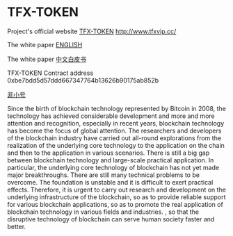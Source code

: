 # TFX-TOKEN

Project's official website   [TFX-TOKEN](http://www.tfxvip.cc/)    http://www.tfxvip.cc/  

The white paper [ENGLISH](https://github.com/TFX-DAO/TFX-TOKEN/blob/main/doc/TFX%20white%20paper(English).pdf)  

The white paper [中文白皮书](https://github.com/TFX-DAO/TFX-TOKEN/blob/main/doc/TFX%E5%8C%BA%E5%9D%97%E9%93%BE%E5%BA%94%E7%94%A8%E5%B9%B3%E5%8F%B0%E7%99%BD%E7%9A%AE%E4%B9%A6(%E4%B8%AD%E6%96%87%E7%89%88).pdf)

TFX-TOKEN  Contract address 0xbe7bdd5d57ddd667347764b13626b90175ab852b

[非小号](https://m.feixiaohao.info/news/10780524.html)  


Since the birth of blockchain technology represented by Bitcoin in 2008, the technology has achieved considerable development and more and more attention and recognition, especially in recent years, blockchain technology has become the focus of global attention. The researchers and developers of the blockchain industry have carried out all-round explorations from the realization of the underlying core technology to the application on the chain and then to the application in various scenarios. There is still a big gap between blockchain technology and large-scale practical application. In particular, the underlying core technology of blockchain has not yet made major breakthroughs. There are still many technical problems to be overcome. The foundation is unstable and it is difficult to exert practical effects. Therefore, it is urgent to carry out research and development on the underlying infrastructure of the blockchain, so as to provide reliable support for various blockchain applications, so as to promote the real application of blockchain technology in various fields and industries. , so that the disruptive technology of blockchain can serve human society faster and better.


